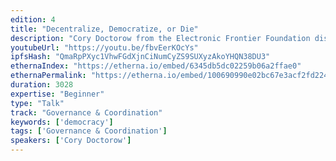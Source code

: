 ```yaml
---
edition: 4
title: "Decentralize, Democratize, or Die"
description: "Cory Doctorow from the Electronic Frontier Foundation discusses the \"crypto wars\" & where we go from here."
youtubeUrl: "https://youtu.be/fbvEerKOcYs"
ipfsHash: "QmaRpPXyc1VhwFGdXjnCiNumCyZS9SUXyzAkoYHQN38DU3"
ethernaIndex: "https://etherna.io/embed/6345db5dc02259b06a2ffae0"
ethernaPermalink: "https://etherna.io/embed/100690990e02bc67e3acf2fd224beeea09df57d4825ef8c669d4ca762e0e1295"
duration: 3028
expertise: "Beginner"
type: "Talk"
track: "Governance & Coordination"
keywords: ['democracy']
tags: ['Governance & Coordination']
speakers: ['Cory Doctorow']
---
```


